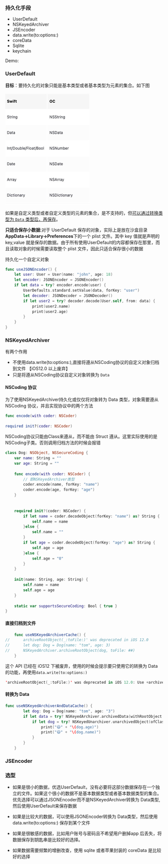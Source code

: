 ### 持久化手段

- UserDefault
- NSKeyedArchiver 
- JSEncoder
- data.write(to:options:)
- coreData
- Sqlite
- keychain

Demo:

### UserDefault

**目标**：要持久化的对象只能是基本类型或者基本类型为元素的集合。如下图



![image-20240501203031172](./Image/UserDefault-1.png)





如果是自定义类型或者自定义类型的元素的集合，是不支持的，但<u>可以通过转换类型为 `Data` 类型后，再保存</u>。

**只适合保存小数据**:对于 UserDefault 保存的对象，实际上是放在沙盒目录**AppData->Library->Preferences**下的一个 plist 文件。其中 key 值就是声明的 key,value 就是保存的数据。由于所有使用UserDefault的内容都保存在那里，而且读取对象的时候需要读取整个 plist 文件，因此只适合保存很小的数据

持久化一个自定义对象

```swift
func useJSONEncoder() {
    let user: User = User(name: "john", age: 18)
    let encoder: JSONEncoder = JSONEncoder()
    if let data = try? encoder.encode(user) {
        UserDefaults.standard.setValue(data, forKey: "user")
        let decoder: JSONDecoder = JSONDecoder()
        if let user2 = try? decoder.decode(User.self, from: data) {
            print(user2.name)
            print(user2.age)
        }
    }
}
```



### NSKeyedArchiver 

有两个作用

- 不使用data.write(to:options:),直接将遵从NSCoding协议的自定义对象归档到文件 【iOS12.0 以上废弃】
- 只是将遵从NSCoding协议自定义对象转换为 `Data`

#### NSCoding 协议

为了使用NSKeyedArchiver持久化或仅仅将对象转为 Data 类型，对象需要遵从 NSCoding 协议，并且实现协议中的两个方法

```swift
func encode(with coder: NSCoder)

required init?(coder: NSCoder)
```

NSCoding协议只能由Class来遵从，而不能由 Struct 遵从。这里实际使用的是NSCoding子类。否则调用归档方法的时候会报错

```swift
class Dog: NSObject, NSSecureCoding {
    var name: String = ""
    var age: String = ""
    
    func encode(with coder: NSCoder) {
        // 即NSKeyedArchiver类型
        coder.encode(name, forKey: "name")
        coder.encode(age, forKey: "age")
    }
    
    
    required init?(coder: NSCoder) {
        if let name = coder.decodeObject(forKey: "name") as? String {
            self.name = name
        }else {
            self.name = ""
        }
        if let age = coder.decodeObject(forKey: "age") as? String {
            self.age = age
        }else {
            self.age = "0"
        }
    }
    
    init(name: String, age: String) {
        self.name = name
        self.age = age
    }
    
    static var supportsSecureCoding: Bool { true }
}
```

#### 直接归档到文件

```swift
    func useNSKeyedArchiverCache() {
//      archiveRootObject(_:toFile:)' was deprecated in iOS 12.0
//      let dog: Dog = Dog(name: "tom", age: 3)
//      NSKeyedArchiver.archiveRootObject(dog, toFile: ##)
    }
```

这个 API 已经在 iOS12 下被废弃，使用的时候会提示要只使用它的转换为 Data 的功能，再使用`data.write(to:options:)`

```swift
'archiveRootObject(_:toFile:)' was deprecated in iOS 12.0: Use +archivedDataWithRootObject:requiringSecureCoding:error: and -writeToURL:options:error: instead
```

#### 转换为 Data

```swift
func useNSKeyedArchiverAndDataCache() {
        let dog: Dog = Dog(name: "tom", age: "3")
        if let data = try? NSKeyedArchiver.archivedData(withRootObject: dog, requiringSecureCoding: true) {
            if let dog = try? NSKeyedUnarchiver.unarchivedObject(ofClass: Dog.self, from: data) {
                print("😄" + "\(dog.age)")
                print("😄" + "\(dog.name)")
            }
        }
    }
```

### JSEncoder



### 选型

- 如果是很小的数据，优选UserDefault，没有必要将这部分数据保存在一个独立的文件。如果这个很小的数据不是基本数据类型或者基本数据类型的集合。优先选择可以通过JSONEncoder而不是NSKeyedArchiver转换为 Data类型,然后使用UserDefault来保存数据

- 如果是比较大的数据，可以使用JSONEncoder转换为 Data类型，然后使用data.write(to:options:) 保存到某个文件

- 如果是很敏感的数据，比如用户账号与密码且不希望用户删掉app 后丢失，将数据保存到钥匙串是比较好的选择。

- 如果数据需要频繁的增删改查，使用 sqlite 或者苹果封装的 coreData 是比较好的选择

